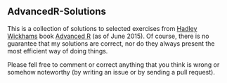 ## AdvancedR-Solutions

This is a collection of solutions to selected exercises from 
[Hadley Wickhams](http://hadley.nz/) book 
[Advanced R](http://adv-r.had.co.nz/) (as of June 2015). Of course, there is no 
guarantee that my solutions are correct, nor do they always present the most 
efficient way of doing things.

Please fell free to comment or correct anything that you think is wrong or 
somehow noteworthy (by writing an issue or by sending a pull request).
